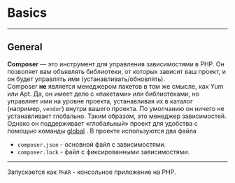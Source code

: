 # Basics
***
## General
**Composer** — это инструмент для управления зависимостями в PHP. Он позволяет вам объявлять библиотеки, от которых зависит ваш проект, и он будет управлять ими (устанавливать/обновлять).
Composer **не** является менеджером пакетов в том же смысле, как Yum или Apt. Да, он имеет дело с «пакетами» или библиотеками, но управляет ими на уровне проекта, устанавливая их в каталог (например, `vendor`) внутри вашего проекта. По умолчанию он ничего не устанавливает глобально. Таким образом, это менеджер зависимостей. Однако он поддерживает «глобальный» проект для удобства с помощью команды [global](https://getcomposer.org/doc/03-cli.md#global) .
В проекте используются два файла
- `composer.json` - основной файл с зависимостями.
- `composer.lock` - файл с фиксированными зависимостями.
***
Запускается как `PHAR` - консольное приложение на PHP.